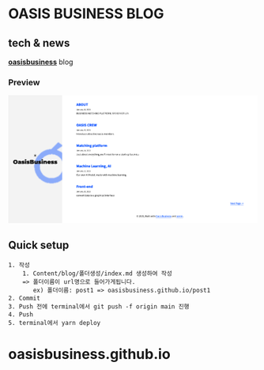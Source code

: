 # OASIS BUSINESS BLOG
## tech & news

**[oasisbusiness](https://oasisbusiness.co.kr/)**  blog

### Preview

![theme-preview](./content/assets/theme-preview.png)


## Quick setup

```
1. 작성
    1. Content/blog/폴더생성/index.md 생성하여 작성
    => 폴더이름이 url명으로 들어가게됩니다. 
       ex) 폴더이름: post1 => oasisbusiness.github.io/post1
2. Commit
3. Push 전에 terminal에서 git push -f origin main 진행
4. Push
5. terminal에서 yarn deploy
```

# oasisbusiness.github.io
